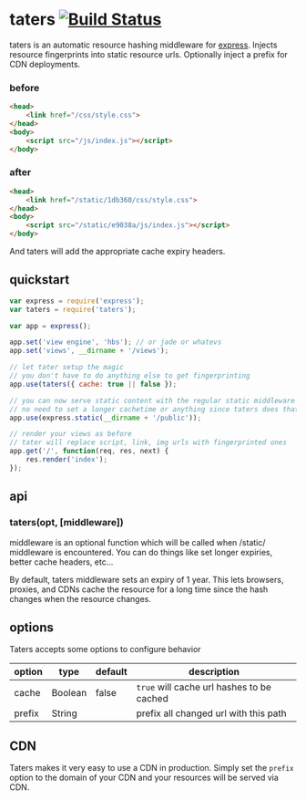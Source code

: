 # taters [![Build Status](https://travis-ci.org/defunctzombie/node-taters.png?branch=master)](https://travis-ci.org/defunctzombie/node-taters)

taters is an automatic resource hashing middleware for [express](http://expressjs.com/). Injects resource fingerprints into static resource urls. Optionally inject a prefix for CDN deployments.

### before
```html
<head>
    <link href="/css/style.css">
</head>
<body>
    <script src="/js/index.js"></script>
</body>
```

### after
```html
<head>
    <link href="/static/1db360/css/style.css">
</head>
<body>
    <script src="/static/e9038a/js/index.js"></script>
</body>
```

And taters will add the appropriate cache expiry headers.

## quickstart

```javascript
var express = require('express');
var taters = require('taters');

var app = express();

app.set('view engine', 'hbs'); // or jade or whatevs
app.set('views', __dirname + '/views');

// let tater setup the magic
// you don't have to do anything else to get fingerprinting
app.use(taters({ cache: true || false });

// you can now serve static content with the regular static middleware
// no need to set a longer cachetime or anything since taters does that for us
app.use(express.static(__dirname + '/public'));

// render your views as before
// tater will replace script, link, img urls with fingerprinted ones
app.get('/', function(req, res, next) {
    res.render('index');
});
```

## api

### taters(opt, [middleware])

middleware is an optional function which will be called when /static/ middleware is encountered. You can do things like set longer expiries, better cache headers, etc...

By default, taters middleware sets an expiry of 1 year. This lets browsers, proxies, and CDNs cache the resource for a long time since the hash changes when the resource changes.

## options

Taters accepts some options to configure behavior

| option | type | default | description |
| ---- | ---- | ---- | ---- |
| cache | Boolean | false | `true` will cache url hashes to be cached |
| prefix | String |  | prefix all changed url with this path |

## CDN

Taters makes it very easy to use a CDN in production. Simply set the `prefix` option to the domain of your CDN and your resources will be served via CDN.
